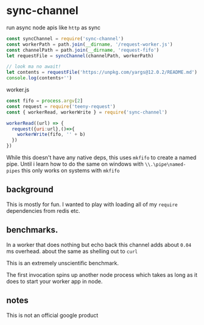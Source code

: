 # sync-channel

run async node apis like `http` as sync

```js
const syncChannel = require('sync-channel')
const workerPath = path.join(__dirname, '/request-worker.js')
const channelPath = path.join(__dirname, 'request-fifo')
let requestFile = syncChannel(channelPath, workerPath)

// look ma no await!
let contents = requestFile('https://unpkg.com/yargs@12.0.2/README.md')
console.log(contents+'')
```

worker.js

```js
const fifo = process.argv[2]
const request = require('teeny-request')
const { workerRead, workerWrite } = require('sync-channel')

workerRead((url) => {
  request({uri:url},()=>{
    workerWrite(fifo, '' + b)
  })
})
```

While this doesn't have any native deps, this uses `mkfifo` to create a named pipe.
Until i learn how to do the same on windows with `\\.\pipe\named-pipes` this only works on systems with `mkfifo`

## background

This is mostly for fun. I wanted to play with loading all of my `require` dependencies from redis etc.

## benchmarks.

In a worker that does nothing but echo back this channel adds about `0.04` ms overhead. about the same as shelling out to `curl`

This is an extremely unscientific benchmark.

The first invocation spins up another node process which takes as long as it does to start your worker app in node.


## notes

This is not an official google product